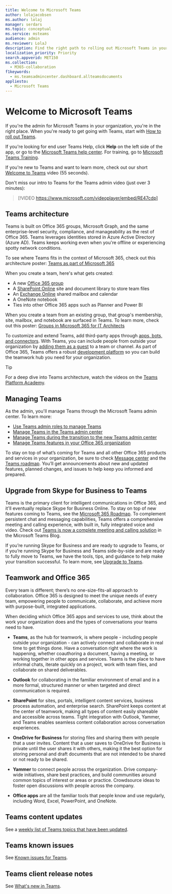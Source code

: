 ```yaml
---
title: Welcome to Microsoft Teams
author: lolajacobsen
ms.author: lolaj
manager: serdars
ms.topic: conceptual
ms.service: msteams
audience: admin
ms.reviewer: LolaJ
description: Find the right path to rolling out Microsoft Teams in your organization. Learn about the Teams infrastructure and using Teams with Office 365.
localization_priority: Priority
search.appverid: MET150
ms.collection: 
  - M365-collaboration
f1keywords: 
  - ms.teamsadmincenter.dashboard.allteamsdocuments
appliesto: 
  - Microsoft Teams
---
```


# Welcome to Microsoft Teams
If you're the admin for Microsoft Teams in your organization, you're in the right place. When you're ready to get going with Teams, start with [How to roll out Teams](How-to-roll-out-teams.md).

If you're looking for end user Teams Help, click **Help** on the left side of the app, or go to the [Microsoft Teams help center](https://support.office.com/teams). For training, go to [Microsoft Teams Training](training-microsoft-teams-landing-page.md). 

If you're new to Teams and want to learn more, check out our short [Welcome to Teams](https://www.youtube.com/embed/s3aQV3T0D6c) video (55 seconds).

Don't miss our intro to Teams for the Teams admin video (just over 3 minutes):

> [!VIDEO https://www.microsoft.com/videoplayer/embed/RE47cdp]

## Teams architecture

Teams is built on Office 365 groups, Microsoft Graph, and the same enterprise-level security, compliance, and manageability as the rest of Office 365. Teams leverages identities stored in Azure Active Directory (Azure AD). Teams keeps working even when you're offline or experiencing spotty network conditions.

To see where Teams fits in the context of Microsoft 365, check out this architecture poster:  [Teams as part of Microsoft 365](teams-architecture-solutions-posters.md#teams-as-part-of-microsoft-365)

When you create a team, here's what gets created:
- A new [Office 365 group](office-365-groups.md)
- A [SharePoint Online](sharepoint-onedrive-interact.md) site and document library to store team files
- An [Exchange Online](exchange-teams-interact.md) shared mailbox and calendar
- A OneNote notebook
- Ties into other Office 365 apps such as Planner and Power BI

When you create a team from an existing group, that group's membership, site, mailbox, and notebook are surfaced in Teams. To learn more, check out this poster: [Groups in Microsoft 365 for IT Architects](teams-architecture-solutions-posters.md#groups-in-microsoft-365)

To customize and extend Teams, add third-party apps through [apps, bots, and connectors](deploy-apps-microsoft-teams-landing-page.md). With Teams, you can include people from outside your organization by [adding them as a guest](guest-access.md) to a team or channel. As part of Office 365, Teams offers a robust [development platform](https://docs.microsoft.com/microsoftteams/platform) so you can build the teamwork hub you need for your organization. 

> [!TIP]
> For a deep dive into Teams architecture, watch the videos on the [Teams Platform Academy](https://aka.ms/TeamsPlatformAcademy).


## Managing Teams

As the admin, you'll manage Teams through the Microsoft Teams admin center. To learn more:
- [Use Teams admin roles to manage Teams](using-admin-roles.md)
- [Manage Teams in the Teams admin center](manage-teams-skypeforbusiness-admin-center.md)
- [Manage Teams during the transition to the new Teams admin center](manage-teams-in-modern-portal.md)
- [Manage Teams features in your Office 365 organization](enable-features-office-365.md)

To stay on top of what’s coming for Teams and all other Office 365 products and services in your organization, be sure to check [Message center](https://admin.microsoft.com/AdminPortal/Home#/MessageCenter) and the [Teams roadmap](https://www.microsoft.com/microsoft-365/roadmap?rtc=1%26filters=Microsoft%20Teams%26searchterms=microsoft%2Cteams). You’ll get announcements about new and updated features, planned changes, and issues to help keep you informed and prepared. 

## Upgrade from Skype for Business to Teams
Teams is the primary client for intelligent communications in Office 365, and it'll eventually replace Skype for Business Online. To stay on top of new features coming to Teams, see the [Microsoft 365 Roadmap](https://aka.ms/O365Roadmap). To complement persistent chat and messaging capabilities, Teams offers a comprehensive meeting and calling experience, with built in, fully integrated voice and video. Check out [Teams is now a complete meeting and calling solution](https://techcommunity.microsoft.com/t5/Microsoft-Teams-Blog/Microsoft-Teams-is-now-a-complete-meeting-and-calling-solution/ba-p/236042) in the Microsoft Teams Blog.

If you’re running Skype for Business and are ready to upgrade to Teams, or if you’re running Skype for Business and Teams side-by-side and are ready to fully move to Teams, we have the tools, tips, and guidance to help make your transition successful. To learn more, see [Upgrade to Teams](upgrade-start-here.md).

## Teamwork and Office 365
Every team is different; there’s no one-size-fits-all approach to collaboration. Office 365 is designed to meet the unique needs of every team, empowering people to communicate, collaborate, and achieve more with purpose-built, integrated applications.

When deciding which Office 365 apps and services to use, think about the work your organization does and the types of conversations your teams need to have. 

- **Teams**, as the hub for teamwork, is where people - including people outside your organization - can actively connect and collaborate in real time to get things done. Have a conversation right where the work is happening, whether coauthoring a document, having a meeting, or working together in other apps and services. Teams is the place to have informal chats, iterate quickly on a project, work with team files, and collaborate on shared deliverables. 

- **Outlook** for collaborating in the familiar environment of email and in a more formal, structured manner or when targeted and direct communication is required.

- **SharePoint** for sites, portals, intelligent content services, business process automation, and enterprise search. SharePoint keeps content at the center of teamwork, making all types of content easily shareable and accessible across teams. Tight integration with Outlook, Yammer, and Teams enables seamless content collaboration across conversation experiences.

- **OneDrive for Business** for storing files and sharing them with people that a user invites. Content that a user saves to OneDrive for Business is private until the user shares it with others, making it the best option for storing personal and draft documents that are not intended to be shared or not ready to be shared.

- **Yammer** to connect people across the organization. Drive company-wide initiatives, share best practices, and build communities around common topics of interest or areas or practice. Crowdsource ideas to foster open discussions with people across the company.

- **Office apps** are all the familiar tools that people know and use regularly, including Word, Excel, PowerPoint, and OneNote. 

## Teams content updates

See a [weekly list of Teams topics that have been updated](teams-updates.md).

## Teams known issues

See [Known issues for Teams](Known-issues.md).

## Teams client release notes

See [What's new in Teams](https://support.office.com/article/what-s-new-in-microsoft-teams-d7092a6d-c896-424c-b362-a472d5f105de).

